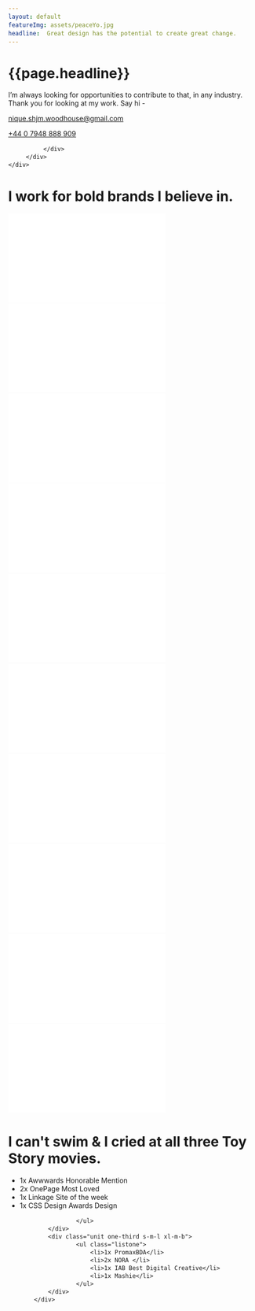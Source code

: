 ```yaml
---
layout: default
featureImg: assets/peaceYo.jpg
headline:  Great design has the potential to create great change.
---
```


<div class="wider h100 saturate1 pos5050 greyscale1_saturate1 bgCover" style="background-image:url('{{ page.featureImgs}}')">
	<div class="wideOverlay">
		<div class="grid midnight hero1 w100">
			<div class="unit whole">
				<h1 class="w50 s-m-l ">{{page.headline}}</h1>		
			</div>
		      <div class="unit one-third s-m-l m-m-t m-m-b">
		      	<p class="">I’m always looking for opportunities to contribute to that, in any industry. Thank you for looking at my work.  Say hi - </p>
		      	<p><a href="mailto:nique.shjm.woodhouse@gmail.com">nique.shjm.woodhouse@gmail.com</a> </p>
		      	<p><a href="tel:+4407948888909">+44 0 7948 888 909</a></p>
		      </div>
		      <div class="unit one-third">

		      </div>
		 </div> 
	</div>		 
</div>		


<div class="wider offBlackBg">
		<div class="grid">		
			<div class="unit whole dBlock xl-m-b xl-m-t">
				<h1 class="w50 s-m-l ghost">I work for bold brands I believe in.</h1>
			</div>
			<div class="unit one-fifth">
				<img src="assets/logos/Logos_mtv.svg"/>
			</div>
			<div class="unit one-fifth">
				<img src="assets/logos/Logos_spotify.svg"/>
			</div>	
			<div class="unit one-fifth">
				<img src="assets/logos/Logos_vans.svg"/>
			</div>						
			<div class="unit one-fifth">
				<img src="assets/logos/Logos_adidas.svg"/>
			</div>	
			<div class="unit one-fifth">
				<img src="assets/logos/Logos_appearhere.svg"/>
			</div>
			<div class="unit one-fifth">
				<img src="assets/logos/Logos_nick.svg"/>
			</div>	
			<div class="unit one-fifth">
				<img src="assets/logos/Logos_aande.svg"/>
			</div>						
			<div class="unit one-fifth">
				<img src="assets/logos/Logos_paramount.svg"/>
			</div>				
			<div class="unit one-fifth">
				<img src="assets/logos/Logos_remington.svg"/>
			</div>
			<div class="unit one-fifth xl-m-b">
				<img src="assets/logos/Logos_nike.svg"/>
			</div>	
		</div>		
</div>


<div class="wider whiteBg">
		<div class="grid">
			<div class="unit whole dBlock xl-m-t l-m-b m-s-l">
				<h1 class="w50 s-m-l">I can't swim &amp; I cried at all three Toy Story movies.</h1>
			</div>
		    <div class="unit one-third s-m-l xl-m-b">
			        <ul class="listone">
			        	<li>1x Awwwards Honorable Mention</li>
			        	<li>2x OnePage Most Loved</li>
			        	<li>1x Linkage Site of the week </li>
			        	<li>1x CSS Design Awards Design</li>
		   
			        </ul>			        					        
			</div>
			<div class="unit one-third s-m-l xl-m-b">
			        <ul class="listone">
			        	<li>1x PromaxBDA</li>
			        	<li>2x NORA </li>
			        	<li>1x IAB Best Digital Creative</li>
			        	<li>1x Mashie</li>				        	
			        </ul>							
	        </div>				
		</div>	
</div>	 





 
<!--			<div class="unit whole dBlock xl-m-t l-m-b m-s-l">
				<h1 class="w50 s-m-l">I can't swim &amp; I cried at all three Toy Story movies.</h1>
			</div>
		    <div class="unit one-third s-m-l xl-m-b">
			        <p class="">
			        	I am a Senior Designer with over 6 years experience in designing digital experiences and products for a diverse range of audiences.  
			        </p>
			        <p class="">
			        	Thanks to an obsessive curiosity, I did a lot of different jobs before settling on design. That varied background has equiped me with a strategic mindset that looks beyond the visuals, and starts with crafting moving narratives for poweful solutions.
			        </p>			        					        
			</div>
			<div class="unit one-third s-m-l xl-m-b">
					<p class="">
			        	I believe in finding ways to validate ideas quickly to generate a simplifying, intuitive solution always underpinned by an insightful vision.
						Every day I'm committed to learning something new, and I believe this quality combined with my experience gives me the ability to create rich experiences and products.  

			        </p>
			        <p class="">
			        	I am currently open to any opportunities. <a href="mailto:nique.shjm.woodhouse@gmail.com">nique.shjm.woodhouse@gmail.com</a> <a href="tel:+4407948888909">+44 0 7948 888 909</a>  
			        </p>
	        </div>-->





